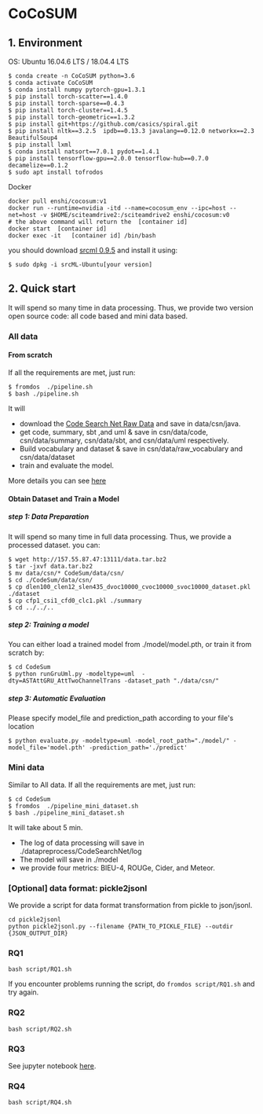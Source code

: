 # CoCoSUM 

##  1. Environment 

OS: Ubuntu 16.04.6 LTS / 18.04.4 LTS 

    $ conda create -n CoCoSUM python=3.6
    $ conda activate CoCoSUM
    $ conda install numpy pytorch-gpu=1.3.1
    $ pip install torch-scatter==1.4.0  
    $ pip install torch-sparse==0.4.3  
    $ pip install torch-cluster==1.4.5 
    $ pip install torch-geometric==1.3.2
    $ pip install git+https://github.com/casics/spiral.git
    $ pip install nltk==3.2.5  ipdb==0.13.3 javalang==0.12.0 networkx==2.3 BeautifulSoup4
    $ pip install lxml
    $ conda install natsort==7.0.1 pydot==1.4.1 
    $ pip install tensorflow-gpu==2.0.0 tensorflow-hub==0.7.0 decamelize==0.1.2 
    $ sudo apt install tofrodos


Docker

```
docker pull enshi/cocosum:v1
docker run --runtime=nvidia -itd --name=cocosum_env --ipc=host --net=host -v $HOME/sciteamdrive2:/sciteamdrive2 enshi/cocosum:v0
# the above command will return the  [container id]
docker start  [container id]
docker exec -it   [container id] /bin/bash
```

you should download [srcml 0.9.5](http://131.123.42.38/lmcrs/beta/) and install it using:

    $ sudo dpkg -i srcML-Ubuntu[your version]

## 2. Quick start
It will  spend so many time in data processing. Thus, we provide two version open source code: all code based and mini data based.
### All data

#### From scratch 

If all the requirements are met, just run: 
    
    $ fromdos  ./pipeline.sh
    $ bash ./pipeline.sh
    
It will 
* download the [Code Search Net Raw Data](https://s3.amazonaws.com/code-search-net/CodeSearchNet/v2/java.zip) and save in data/csn/java.
* get code, summary, sbt ,and uml & save in csn/data/code, csn/data/summary, csn/data/sbt, and  csn/data/uml respectively. 
* Build vocabulary and dataset &  save  in  csn/data/raw_vocabulary  and csn/data/dataset
* train and evaluate the model.

More details you can see [here](datapreprocess/CodeSearchNet/readme.md)

#### Obtain Dataset and Train a Model

##### step 1: Data Preparation
It will  spend so many time in full data processing. Thus, we provide a processed dataset.
you can:

    $ wget http://157.55.87.47:13111/data.tar.bz2
    $ tar -jxvf data.tar.bz2
    $ mv data/csn/* CodeSum/data/csn/
    $ cd ./CodeSum/data/csn/
    $ cp dlen100_clen12_slen435_dvoc10000_cvoc10000_svoc10000_dataset.pkl  ./dataset
    $ cp cfp1_csi1_cfd0_clc1.pkl ./summary
    $ cd ../../..
    
#####  step 2: Training a model
You can either load a trained model from ./model/model.pth, or train it from scratch by:

    $ cd CodeSum
    $ python runGruUml.py -modeltype=uml  -dty=ASTAttGRU_AttTwoChannelTrans -dataset_path "./data/csn/"
##### step 3: Automatic Evaluation
Please specify model_file and prediction_path according to your file's location

    $ python evaluate.py -modeltype=uml -model_root_path="./model/" -model_file='model.pth' -prediction_path='./predict' 
    
### Mini data

Similar to All data.
If all the requirements are met, just run: 

    $ cd CodeSum
    $ fromdos  ./pipeline_mini_dataset.sh
    $ bash ./pipeline_mini_dataset.sh

It will take about 5 min.
* The log of data processing will save in  ./datapreprocess/CodeSearchNet/log
* The  model will save in ./model
* we provide four metrics: BlEU-4,  ROUGe, Cider, and Meteor.

### [Optional] data format: pickle2jsonl

We provide a script for data format transformation from pickle to json/jsonl.

```
cd pickle2jsonl
python pickle2jsonl.py --filename {PATH_TO_PICKLE_FILE} --outdir {JSON_OUTPUT_DIR}
```

### RQ1
```
bash script/RQ1.sh
```
If you encounter problems running the script, do `fromdos script/RQ1.sh` and try again.
 
### RQ2
```
bash script/RQ2.sh
```
    
### RQ3
See jupyter notebook [here](RQ/compare_diff_codelen_sumlen.ipynb).
    
### RQ4
```
bash script/RQ4.sh
```  
 
